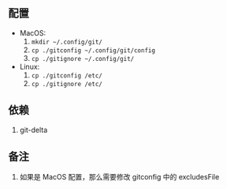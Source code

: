## 配置

- MacOS:
  1. `mkdir ~/.config/git/`
  2. `cp ./gitconfig ~/.config/git/config`
  3. `cp ./gitignore ~/.config/git/`
- Linux:
  1. `cp ./gitconfig /etc/`
  2. `cp ./gitignore /etc/`

## 依赖

1. git-delta

## 备注

1. 如果是 MacOS 配置，那么需要修改 gitconfig 中的 excludesFile
